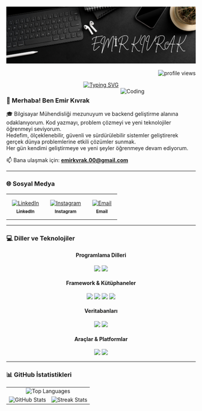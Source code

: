 ![MasterHead](https://github.com/emirkvrak/emirkvrak/blob/main/MyBenner.png)

<p align="right">
  <img src="https://komarev.com/ghpvc/?username=emirkvrak&color=blue" alt="profile views"/>
</p>

<div align="center">
  <a href="https://github.com/emirkvrak">
    <img src="https://readme-typing-svg.demolab.com?font=Fira+Code&size=28&duration=3000&pause=500&center=true&vCenter=true&width=435&lines=%E2%9C%A8+Emir+K%C4%B1vrak+%E2%9C%A8;%F0%9F%93%9A+Computer+Engineer+%F0%9F%92%BB;Welcome+To+My+Profile+%F0%9F%91%80" alt="Typing SVG" />
  </a>
</div>

<div align="left">
  <img src="https://github.com/emirkvrak/emirkvrak/blob/main/MyCoder.gif" alt="Coding" width="200" align="right"/>
</div>


### 👋 Merhaba! Ben Emir Kıvrak

🎓 Bilgisayar Mühendisliği mezunuyum ve backend geliştirme alanına odaklanıyorum. Kod yazmayı, problem çözmeyi ve yeni teknolojiler öğrenmeyi seviyorum.  
Hedefim, ölçeklenebilir, güvenli ve sürdürülebilir sistemler geliştirerek gerçek dünya problemlerine etkili çözümler sunmak.  
Her gün kendimi geliştirmeye ve yeni şeyler öğrenmeye devam ediyorum.

📫 Bana ulaşmak için: **emirkvrak.00@gmail.com**

---


### 🌐 Sosyal Medya

<div align="center">

  <table>
    <tr>
      <td align="center" style="padding: 15px;">
        <a href="https://www.linkedin.com/in/emirkvrak/" target="_blank" rel="noopener noreferrer">
          <img src="https://raw.githubusercontent.com/rahuldkjain/github-profile-readme-generator/master/src/images/icons/Social/linked-in-alt.svg" height="30" width="40" alt="LinkedIn" /><br/>
          <sub><b>LinkedIn</b></sub>
        </a>
      </td>
      <td align="center" style="padding: 15px;">
        <a href="https://www.instagram.com/emir.kvrak/" target="_blank" rel="noopener noreferrer">
          <img src="https://raw.githubusercontent.com/rahuldkjain/github-profile-readme-generator/master/src/images/icons/Social/instagram.svg" height="30" width="40" alt="Instagram" /><br/>
          <sub><b>Instagram</b></sub>
        </a>
      </td>
      <td align="center" style="padding: 15px;">
        <a href="mailto:emirkvrak.00@gmail.com" target="_blank" rel="noopener noreferrer">
          <img src="https://img.icons8.com/color/48/000000/gmail--v1.png" height="30" width="40" alt="Email" /><br/>
          <sub><b>Email</b></sub>
        </a>
      </td>
    </tr>
  </table>

</div>


---


### 💻 Diller ve Teknolojiler

<div align="center">

#### Programlama Dilleri  
<img src="https://img.shields.io/badge/Python-3670A0?style=for-the-badge&logo=python&logoColor=ffdd54" />
<img src="https://img.shields.io/badge/Java-ED8B00?style=for-the-badge&logo=java&logoColor=white" />


#### Framework & Kütüphaneler  
<img src="https://img.shields.io/badge/React-20232a?style=for-the-badge&logo=react&logoColor=61DAFB" />
<img src="https://img.shields.io/badge/Flask-000000?style=for-the-badge&logo=flask&logoColor=white" />
<img src="https://img.shields.io/badge/Spring_Boot-6DB33F?style=for-the-badge&logo=spring-boot&logoColor=white" />
<img src="https://img.shields.io/badge/TailwindCSS-06B6D4?style=for-the-badge&logo=tailwind-css&logoColor=white" />


#### Veritabanları  
<img src="https://img.shields.io/badge/MongoDB-4ea94b?style=for-the-badge&logo=mongodb&logoColor=white" />
<img src="https://img.shields.io/badge/PostgreSQL-316192?style=for-the-badge&logo=postgresql&logoColor=white" />


#### Araçlar & Platformlar  
<img src="https://img.shields.io/badge/Docker-0db7ed?style=for-the-badge&logo=docker&logoColor=white" />
<img src="https://img.shields.io/badge/Git-F05033?style=for-the-badge&logo=git&logoColor=white" />

</div>


---


### 📊 GitHub İstatistikleri

<table align="center">
  <tr>
    <td colspan="2" align="center">
      <img 
        src="https://github-readme-stats.vercel.app/api/top-langs/?username=emirkvrak&layout=compact&hide_border=true&bg_color=0d1b2a&title_color=71c7ec&text_color=ffffff"
        width="360" height="150"
        alt="Top Languages"
      />
    </td>
  </tr>
  
  <tr>
    <td align="center">
      <img 
        src="https://github-readme-stats.vercel.app/api?username=emirkvrak&show_icons=true&hide_border=true&bg_color=0d1b2a&title_color=71c7ec&text_color=ffffff&icon_color=71c7ec"
        width="420" height="200"
        alt="GitHub Stats"
      />
    </td>
    <td align="center">
      <img 
        src="https://github-readme-streak-stats.herokuapp.com?user=emirkvrak&hide_border=true&background=0D1B2A&ring=71C7EC&fire=71C7EC&currStreakLabel=71C7EC&sideNums=ffffff&sideLabels=71C7EC&dates=ffffff"
        width="420" height="200"
        alt="Streak Stats"
      />
    </td>
  </tr>
</table>
